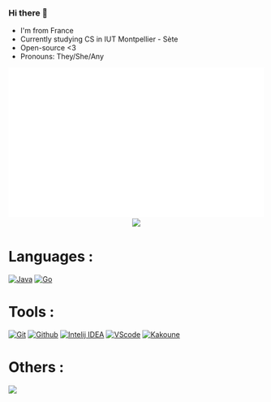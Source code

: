 ### Hi there 👋

- I'm from France
- Currently studying CS in IUT Montpellier - Sète
- Open-source <3
- Pronouns: They/She/Any

<div align="center">
  
  <a href="https://github.com/jstrieb/github-stats">![](https://github.com/SRAZKVT/github-stats/blob/master/generated/overview.svg) <br></a>
  <a href="https://github.com/anuraghazra/github-readme-stats"><img src="https://github-readme-stats.vercel.app/api/top-langs/?username=SRAZKVT&hide=python,latte&layout=compact"></a>
</div>

# Languages :
<a href="https://openjdk.java.net/">![Java](https://img.shields.io/badge/Java-d65d0e?style=for-the-badge&logo=java&logoColor=white)</a>
<a href="https://go.dev/">![Go](https://img.shields.io/badge/Go-00ADD8?style=for-the-badge&logo=go&logoColor=white)</a>

# Tools :
<a href="https://git-scm.com/">![Git](https://img.shields.io/badge/Git-orange?style=for-the-badge&logo=Git&logoColor=white)</a>
<a href="https://github.com/">![Github](https://img.shields.io/badge/Github-gray?style=for-the-badge&logo=Github&logoColor=white)</a>
<a href="https://www.jetbrains.com/idea/">![Intelij IDEA](https://img.shields.io/badge/Intelij-ff0066?style=for-the-badge&logo=IntelliJ-IDEA&logoColor=white)</a>
<a href="https://code.visualstudio.com/">![VScode](https://img.shields.io/badge/VScode-0084e0?style=for-the-badge&logo=visualstudiocode&logoColor=white)</a>
<a href="https://kakoune.org/">![Kakoune](https://img.shields.io/badge/Kakoune-6f8042?style=for-the-badge&logo=kakoune&logoColor=white)</a>

# Others :
<a href="https://voidlinux.org">![](https://img.shields.io/badge/Void_Linux-295340?style=for-the-badge&logo=linux&logoColor=white)</a>

